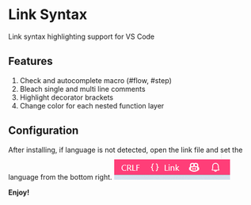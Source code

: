 # Link Syntax

Link syntax highlighting support for VS Code

## Features

1. Check and autocomplete macro (#flow, #step)
2. Bleach single and multi line comments
3. Highlight decorator brackets
4. Change color for each nested function layer

## Configuration

After installing, if language is not detected, open the link file and set the language from the bottom right.
![alt text](image.png)


**Enjoy!**
